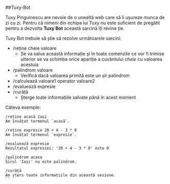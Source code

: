 ##Tuxy-Bot

Tuxy Pinguinescu are nevoie de o unealtă web care să îi ușureze munca de zi cu zi.
Pentru că nimeni din echipa lui Tuxy nu este suficient de pregătit pentru a dezvolta **Tuxy Bot** această sarcină îți revine ție.

Tuxy Bot trebuie să știe să rezolve următoarele sarcini:

- /reține cheie valoare
    - Se va salva această informație și în toate comenzile ce vor fi trimise ulterior se va schimba orice apariție a cuvântului *cheie* cu valoarea acestuia
- /palindrom valoare
    - Verifică dacă valoarea primită este un șir palindrom
- /calculează valoare1 operator valoare2
- /evaluează expresie
- /curăță
    - Șterge toate informațiile salvate până în acest moment

Câteva exemple:

```
/reține acasă Iași
Am învățat termenul `acasă`.

/reține expresie 20 + 4 - 3 * 8
Am învățat termenul `expresie`.

/evaluează expresie
Rezultatul expresiei: '20 + 4 - 3 * 8' este 0

/palindrom acasa
Șirul 'Iași' nu este palindrom.

/curăță
Am șters toate informațiile din această sesiune.
``
